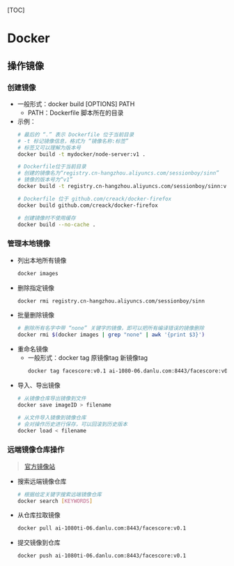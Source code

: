 [TOC]

# Docker

## 操作镜像

### 创建镜像

- 一般形式：docker build [OPTIONS] PATH
  - PATH：Dockerfile 脚本所在的目录
- 示例：
  ```bash
  # 最后的 “.” 表示 Dockerfile 位于当前目录
  # -t 标记镜像信息，格式为 “镜像名称:标签”
  # 标签又可以理解为版本号
  docker build -t mydocker/node-server:v1 .

  # Dockerfile位于当前目录
  # 创建的镜像名为“registry.cn-hangzhou.aliyuncs.com/sessionboy/sinn”
  # 镜像的版本号为“v1”
  docker build -t registry.cn-hangzhou.aliyuncs.com/sessionboy/sinn:v1 .

  # Dockerfile 位于 github.com/creack/docker-firefox
  docker build github.com/creack/docker-firefox

  # 创建镜像时不使用缓存
  docker build --no-cache .
  ```

### 管理本地镜像

- 列出本地所有镜像
  ```bash
  docker images
  ```
- 删除指定镜像
  ```bash
  docker rmi registry.cn-hangzhou.aliyuncs.com/sessionboy/sinn
  ```
- 批量删除镜像
  ```bash
  # 删除所有名字中带 “none” 关键字的镜像，即可以把所有编译错误的镜像删除
  docker rmi $(docker images | grep "none" | awk '{print $3}') 
  ```
- 重命名镜像
  - 一般形式：docker tag 原镜像tag 新镜像tag
    ```bash
    docker tag facescore:v0.1 ai-1080-06.danlu.com:8443/facescore:v0.1
    ```
- 导入、导出镜像
  ```bash
  # 从镜像仓库导出镜像到文件
  docker save imageID > filename

  # 从文件导入镜像到镜像仓库
  # 会对操作历史进行保存，可以回滚到历史版本
  docker load < filename
  ```

### 远端镜像仓库操作

> [官方镜像站](https://hub.docker.com/)

- 搜索远端镜像仓库
  ```bash
  # 根据给定关键字搜索远端镜像仓库
  docker search [KEYWORDS]
  ```

- 从仓库拉取镜像
  ```bash
  docker pull ai-1080ti-06.danlu.com:8443/facescore:v0.1
  ```
- 提交镜像到仓库
  ```bash
  docker push ai-1080ti-06.danlu.com:8443/facescore:v0.1
  ```